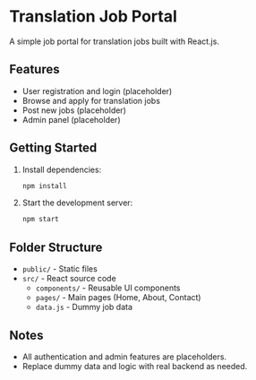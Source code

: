 # Translation Job Portal

A simple job portal for translation jobs built with React.js.

## Features
- User registration and login (placeholder)
- Browse and apply for translation jobs
- Post new jobs (placeholder)
- Admin panel (placeholder)

## Getting Started

1. Install dependencies:
   ```sh
   npm install
   ```
2. Start the development server:
   ```sh
   npm start
   ```

## Folder Structure
- `public/` - Static files
- `src/` - React source code
  - `components/` - Reusable UI components
  - `pages/` - Main pages (Home, About, Contact)
  - `data.js` - Dummy job data

## Notes
- All authentication and admin features are placeholders.
- Replace dummy data and logic with real backend as needed.
